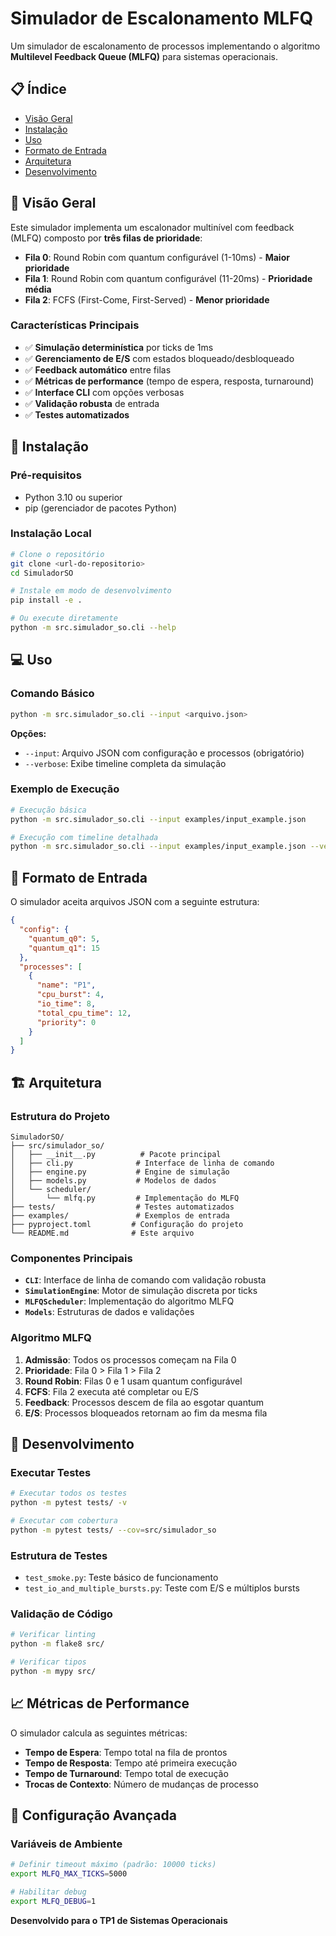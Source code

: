 # Simulador de Escalonamento MLFQ

Um simulador de escalonamento de processos implementando o algoritmo **Multilevel Feedback Queue (MLFQ)** para sistemas operacionais.

## 📋 Índice

- [Visão Geral](#-visão-geral)
- [Instalação](#-instalação)
- [Uso](#-uso)
- [Formato de Entrada](#-formato-de-entrada)
- [Arquitetura](#-arquitetura)
- [Desenvolvimento](#-desenvolvimento)

## 🎯 Visão Geral

Este simulador implementa um escalonador multinível com feedback (MLFQ) composto por **três filas de prioridade**:

- **Fila 0**: Round Robin com quantum configurável (1-10ms) - **Maior prioridade**
- **Fila 1**: Round Robin com quantum configurável (11-20ms) - **Prioridade média**
- **Fila 2**: FCFS (First-Come, First-Served) - **Menor prioridade**

### Características Principais

- ✅ **Simulação determinística** por ticks de 1ms
- ✅ **Gerenciamento de E/S** com estados bloqueado/desbloqueado
- ✅ **Feedback automático** entre filas
- ✅ **Métricas de performance** (tempo de espera, resposta, turnaround)
- ✅ **Interface CLI** com opções verbosas
- ✅ **Validação robusta** de entrada
- ✅ **Testes automatizados**

## 🚀 Instalação

### Pré-requisitos

- Python 3.10 ou superior
- pip (gerenciador de pacotes Python)

### Instalação Local

```bash
# Clone o repositório
git clone <url-do-repositorio>
cd SimuladorSO

# Instale em modo de desenvolvimento
pip install -e .

# Ou execute diretamente
python -m src.simulador_so.cli --help
```

## 💻 Uso

### Comando Básico

```bash
python -m src.simulador_so.cli --input <arquivo.json>
```

**Opções:**
- `--input`: Arquivo JSON com configuração e processos (obrigatório)
- `--verbose`: Exibe timeline completa da simulação

### Exemplo de Execução

```bash
# Execução básica
python -m src.simulador_so.cli --input examples/input_example.json

# Execução com timeline detalhada
python -m src.simulador_so.cli --input examples/input_example.json --verbose
```

## 📄 Formato de Entrada

O simulador aceita arquivos JSON com a seguinte estrutura:

```json
{
  "config": {
    "quantum_q0": 5,
    "quantum_q1": 15
  },
  "processes": [
    {
      "name": "P1",
      "cpu_burst": 4,
      "io_time": 8,
      "total_cpu_time": 12,
      "priority": 0
    }
  ]
}
```

## 🏗️ Arquitetura

### Estrutura do Projeto

```
SimuladorSO/
├── src/simulador_so/
│   ├── __init__.py          # Pacote principal
│   ├── cli.py              # Interface de linha de comando
│   ├── engine.py           # Engine de simulação
│   ├── models.py           # Modelos de dados
│   └── scheduler/
│       └── mlfq.py         # Implementação do MLFQ
├── tests/                  # Testes automatizados
├── examples/               # Exemplos de entrada
├── pyproject.toml         # Configuração do projeto
└── README.md              # Este arquivo
```

### Componentes Principais

- **`CLI`**: Interface de linha de comando com validação robusta
- **`SimulationEngine`**: Motor de simulação discreta por ticks
- **`MLFQScheduler`**: Implementação do algoritmo MLFQ
- **`Models`**: Estruturas de dados e validações

### Algoritmo MLFQ

1. **Admissão**: Todos os processos começam na Fila 0
2. **Prioridade**: Fila 0 > Fila 1 > Fila 2
3. **Round Robin**: Filas 0 e 1 usam quantum configurável
4. **FCFS**: Fila 2 executa até completar ou E/S
5. **Feedback**: Processos descem de fila ao esgotar quantum
6. **E/S**: Processos bloqueados retornam ao fim da mesma fila

## 🧪 Desenvolvimento

### Executar Testes

```bash
# Executar todos os testes
python -m pytest tests/ -v

# Executar com cobertura
python -m pytest tests/ --cov=src/simulador_so
```

### Estrutura de Testes

- `test_smoke.py`: Teste básico de funcionamento
- `test_io_and_multiple_bursts.py`: Teste com E/S e múltiplos bursts

### Validação de Código

```bash
# Verificar linting
python -m flake8 src/

# Verificar tipos
python -m mypy src/
```

## 📈 Métricas de Performance

O simulador calcula as seguintes métricas:

- **Tempo de Espera**: Tempo total na fila de prontos
- **Tempo de Resposta**: Tempo até primeira execução
- **Tempo de Turnaround**: Tempo total de execução
- **Trocas de Contexto**: Número de mudanças de processo

## 🔧 Configuração Avançada

### Variáveis de Ambiente

```bash
# Definir timeout máximo (padrão: 10000 ticks)
export MLFQ_MAX_TICKS=5000

# Habilitar debug
export MLFQ_DEBUG=1
```


**Desenvolvido para o TP1 de Sistemas Operacionais**